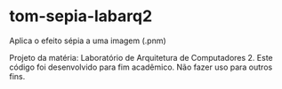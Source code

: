 tom-sepia-labarq2
=================

Aplica o efeito sépia a uma imagem (.pnm)

Projeto da matéria: Laboratório de Arquitetura de Computadores 2. Este código foi desenvolvido para fim acadêmico. Não fazer uso para outros fins.
